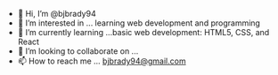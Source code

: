 - 👋 Hi, I’m @bjbrady94
- 👀 I’m interested in ... learning web development and programming
- 🌱 I’m currently learning ...basic web development: HTML5, CSS, and React
- 💞️ I’m looking to collaborate on ...
- 📫 How to reach me ... bjbrady94@gmail.com

<!---
bjbrady94/bjbrady94 is a ✨ special ✨ repository because its `README.md` (this file) appears on your GitHub profile.
You can click the Preview link to take a look at your changes.
--->
